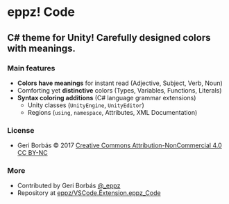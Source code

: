 # eppz! Code
## **C# theme for Unity!** Carefully designed colors with meanings.


### Main features

* **Colors have meanings** for instant read (Adjective, Subject, Verb, Noun)
* Comforting yet **distinctive** colors (Types, Variables, Functions, Literals)
* **Syntax coloring additions** (C# language grammar extensions)
    + Unity classes (`UnityEngine`, `UnityEditor`)
    + Regions (`using`, `namespace`, Attributes, XML Documentation)


### License

* Geri Borbás © 2017 [Creative Commons Attribution-NonCommercial 4.0 CC BY-NC](https://creativecommons.org/licenses/by-nc/4.0/legalcode)


### More

* Contributed by Geri Borbás [@_eppz](http://twitter.com/_eppz)
* Repository at [eppz/VSCode.Extension.eppz_Code](https://github.com/eppz/VSCode.Extension.eppz_Code.git)
